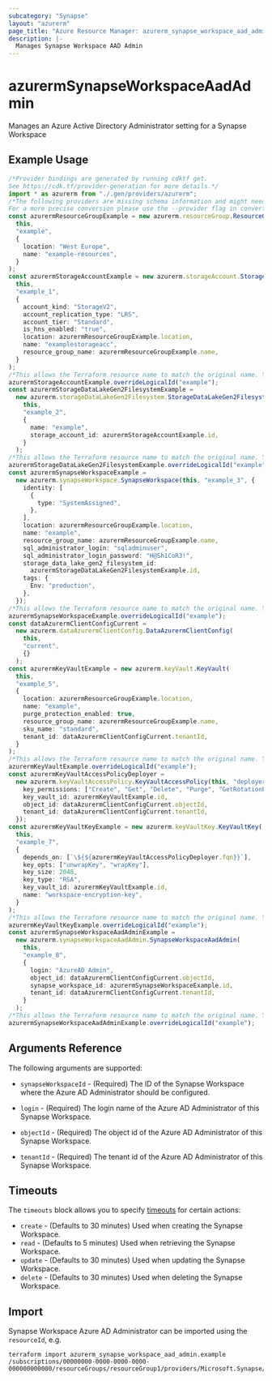 ```yaml
---
subcategory: "Synapse"
layout: "azurerm"
page_title: "Azure Resource Manager: azurerm_synapse_workspace_aad_admin"
description: |-
  Manages Synapse Workspace AAD Admin
---
```


# azurermSynapseWorkspaceAadAdmin

Manages an Azure Active Directory Administrator setting for a Synapse Workspace

## Example Usage

```typescript
/*Provider bindings are generated by running cdktf get.
See https://cdk.tf/provider-generation for more details.*/
import * as azurerm from "./.gen/providers/azurerm";
/*The following providers are missing schema information and might need manual adjustments to synthesize correctly: azurerm.
For a more precise conversion please use the --provider flag in convert.*/
const azurermResourceGroupExample = new azurerm.resourceGroup.ResourceGroup(
  this,
  "example",
  {
    location: "West Europe",
    name: "example-resources",
  }
);
const azurermStorageAccountExample = new azurerm.storageAccount.StorageAccount(
  this,
  "example_1",
  {
    account_kind: "StorageV2",
    account_replication_type: "LRS",
    account_tier: "Standard",
    is_hns_enabled: "true",
    location: azurermResourceGroupExample.location,
    name: "examplestorageacc",
    resource_group_name: azurermResourceGroupExample.name,
  }
);
/*This allows the Terraform resource name to match the original name. You can remove the call if you don't need them to match.*/
azurermStorageAccountExample.overrideLogicalId("example");
const azurermStorageDataLakeGen2FilesystemExample =
  new azurerm.storageDataLakeGen2Filesystem.StorageDataLakeGen2Filesystem(
    this,
    "example_2",
    {
      name: "example",
      storage_account_id: azurermStorageAccountExample.id,
    }
  );
/*This allows the Terraform resource name to match the original name. You can remove the call if you don't need them to match.*/
azurermStorageDataLakeGen2FilesystemExample.overrideLogicalId("example");
const azurermSynapseWorkspaceExample =
  new azurerm.synapseWorkspace.SynapseWorkspace(this, "example_3", {
    identity: [
      {
        type: "SystemAssigned",
      },
    ],
    location: azurermResourceGroupExample.location,
    name: "example",
    resource_group_name: azurermResourceGroupExample.name,
    sql_administrator_login: "sqladminuser",
    sql_administrator_login_password: "H@Sh1CoR3!",
    storage_data_lake_gen2_filesystem_id:
      azurermStorageDataLakeGen2FilesystemExample.id,
    tags: {
      Env: "production",
    },
  });
/*This allows the Terraform resource name to match the original name. You can remove the call if you don't need them to match.*/
azurermSynapseWorkspaceExample.overrideLogicalId("example");
const dataAzurermClientConfigCurrent =
  new azurerm.dataAzurermClientConfig.DataAzurermClientConfig(
    this,
    "current",
    {}
  );
const azurermKeyVaultExample = new azurerm.keyVault.KeyVault(
  this,
  "example_5",
  {
    location: azurermResourceGroupExample.location,
    name: "example",
    purge_protection_enabled: true,
    resource_group_name: azurermResourceGroupExample.name,
    sku_name: "standard",
    tenant_id: dataAzurermClientConfigCurrent.tenantId,
  }
);
/*This allows the Terraform resource name to match the original name. You can remove the call if you don't need them to match.*/
azurermKeyVaultExample.overrideLogicalId("example");
const azurermKeyVaultAccessPolicyDeployer =
  new azurerm.keyVaultAccessPolicy.KeyVaultAccessPolicy(this, "deployer", {
    key_permissions: ["Create", "Get", "Delete", "Purge", "GetRotationPolicy"],
    key_vault_id: azurermKeyVaultExample.id,
    object_id: dataAzurermClientConfigCurrent.objectId,
    tenant_id: dataAzurermClientConfigCurrent.tenantId,
  });
const azurermKeyVaultKeyExample = new azurerm.keyVaultKey.KeyVaultKey(
  this,
  "example_7",
  {
    depends_on: [`\${${azurermKeyVaultAccessPolicyDeployer.fqn}}`],
    key_opts: ["unwrapKey", "wrapKey"],
    key_size: 2048,
    key_type: "RSA",
    key_vault_id: azurermKeyVaultExample.id,
    name: "workspace-encryption-key",
  }
);
/*This allows the Terraform resource name to match the original name. You can remove the call if you don't need them to match.*/
azurermKeyVaultKeyExample.overrideLogicalId("example");
const azurermSynapseWorkspaceAadAdminExample =
  new azurerm.synapseWorkspaceAadAdmin.SynapseWorkspaceAadAdmin(
    this,
    "example_8",
    {
      login: "AzureAD Admin",
      object_id: dataAzurermClientConfigCurrent.objectId,
      synapse_workspace_id: azurermSynapseWorkspaceExample.id,
      tenant_id: dataAzurermClientConfigCurrent.tenantId,
    }
  );
/*This allows the Terraform resource name to match the original name. You can remove the call if you don't need them to match.*/
azurermSynapseWorkspaceAadAdminExample.overrideLogicalId("example");

```

## Arguments Reference

The following arguments are supported:

*   `synapseWorkspaceId` - (Required) The ID of the Synapse Workspace where the Azure AD Administrator should be configured.

*   `login` - (Required) The login name of the Azure AD Administrator of this Synapse Workspace.

*   `objectId` - (Required) The object id of the Azure AD Administrator of this Synapse Workspace.

*   `tenantId` - (Required) The tenant id of the Azure AD Administrator of this Synapse Workspace.

## Timeouts

The `timeouts` block allows you to specify [timeouts](https://www.terraform.io/language/resources/syntax#operation-timeouts) for certain actions:

* `create` - (Defaults to 30 minutes) Used when creating the Synapse Workspace.
* `read` - (Defaults to 5 minutes) Used when retrieving the Synapse Workspace.
* `update` - (Defaults to 30 minutes) Used when updating the Synapse Workspace.
* `delete` - (Defaults to 30 minutes) Used when deleting the Synapse Workspace.

## Import

Synapse Workspace Azure AD Administrator can be imported using the `resourceId`, e.g.

```console
terraform import azurerm_synapse_workspace_aad_admin.example /subscriptions/00000000-0000-0000-0000-000000000000/resourceGroups/resourceGroup1/providers/Microsoft.Synapse/workspaces/workspace1/administrators/activeDirectory
```
